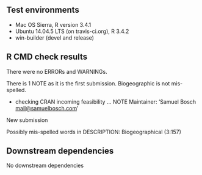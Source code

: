 ## Test environments
* Mac OS Sierra, R version 3.4.1
* Ubuntu 14.04.5 LTS (on travis-ci.org), R 3.4.2
* win-builder (devel and release)
 
## R CMD check results

There were no ERRORs and WARNINGs.

There is 1 NOTE as it is the first submission. Biogeographic is not mis-spelled. 

* checking CRAN incoming feasibility ... NOTE
Maintainer:  ‘Samuel Bosch <mail@samuelbosch.com>’

New submission

Possibly mis-spelled words in DESCRIPTION:
  Biogeographical (3:157)
## Downstream dependencies

No downstream dependencies
